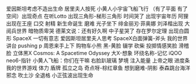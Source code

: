 爱因斯坦考虑不造出生命 居里夫人按死 小黄人小宇宙飞船飞行 （有了平面 有了空间）出现奇点 在听Lotto 出现三角形-梯形三角形 时间哭了 出现宇宙年历 阿狸出现在王座 口交 射精 新生命诞生 磨难 光子坐下 绯金丽刃·菲奥娜 刘泽楷出现 大阅兵世界 暗物质卑哭 德莱文说：还有好久啊 中子星哭了 存在罗尔定理 出现白圆形 SpaceX 一切有意志 爱因斯坦居里夫人思考 SpaceX白面弹簧-斧头 我的世界讲台 pushing p 周恩来手上下 购物车小熊 黑-黄脸 辍学 砍柴 投掷情感笑脸 滑稽脸 立体黑X Cosmos: A Spacetime Odyssey 大X-想象 环绕名称-记忆 iQOO neo6-指针 小黄人飞船：你们在干嘛 右脸趴玻璃 梦境 注入能量 上帝之眼 进度条我的世界游戏 体力 盾牌 孤立之岛 奇点呀-棕红章鱼 想到磨难-阴影 泰森跳台海洋 邪念 吹土沙 全退格 小正弦波出现生命